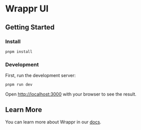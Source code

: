 # Wrappr UI

## Getting Started

### Install

```bash
pnpm install
```

### Development
First, run the development server:

```bash
pnpm run dev
```

Open [http://localhost:3000](http://localhost:3000) with your browser to see the result.

## Learn More

You can learn more about Wrappr in our [docs](https://docs.wrappr.wtf/).

